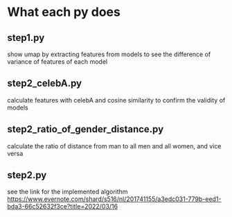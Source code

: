 # What each py does
## step1.py
show umap by extracting features from models to see the difference of variance of features of each model

## step2_celebA.py
calculate features with celebA and cosine similarity to confirm the validity of models

## step2_ratio_of_gender_distance.py
calculate the ratio of distance from man to all men and all women, and vice versa

## step2.py
see the link for the implemented algorithm 
https://www.evernote.com/shard/s516/nl/201741155/a3edc031-779b-eed1-bda3-66c52632f3ce?title=2022/03/16

